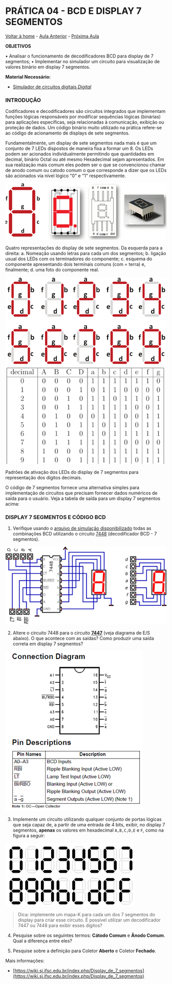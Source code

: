 <script>
  MathJax = {
    tex: {inlineMath: [['$', '$'], ['\\(', '\\)']]}
  };
  </script>
  <script id="MathJax-script" async src="https://cdn.jsdelivr.net/npm/mathjax@3/es5/tex-chtml.js"></script>
  
   <script src="https://cdn.jsdelivr.net/npm/mermaid@8.4.0/dist/mermaid.min.js"></script>
 <script>mermaid.initialize({startOnLoad:true});</script>


# PRÁTICA 04 - BCD E DISPLAY 7 SEGMENTOS

[Voltar à home](../) - [Aula Anterior](./pr03.md) - [Próxima Aula](./pr05.md)

**OBJETIVOS**

• Analisar o funcionamento de decodificadores BCD para display de 7 segmentos;
• Implementar no simulador um circuito para visualização de valores binário em display 7 segmentos.

**Material Necessário:**

- [Simulador de circuitos digitais *Digital*](https://github.com/marcielbp/Digital)

### INTRODUÇÃO

Codificadores e decodificadores são circuitos integrados que implementam funções lógicas responsáveis por modificar sequências lógicas (binárias) para aplicações específicas, seja relacionadas à comunicação, exibição ou proteção de dados. Um código binário muito utilizado na prática refere-se ao código de acionamento de displays de sete segmentos.

Fundamentalmente, um display de sete segmentos nada mais é que um conjunto de 7 LEDs dispostos de maneira fixa a formar um 8. Os LEDs podem ser acionados individualmente permitindo que quantidades em decimal, binário Octal ou até mesmo Hexadecimal sejam apresentados. Em sua realização mais comum eles podem ser o que se convencionou chamar de anodo comum ou catodo comum o que corresponde a dizer que os LEDs são acionados via nı́vel lógico "0" e "1" respectivamente.

![](./pr04/media/image12.png)

Quatro representações do display de sete segmentos. Da esquerda para a direita: 
a. Nomeação usando letras para cada um dos segmentos; 
b. ligação usual dos LEDs com os terminadores do componente; 
c. esquema do componente apresentando dois terminais comuns (com = terra) e, finalmente;
d. uma foto do componente real.

![](./pr04/media/image11.png)
![](./pr04/media/image14.png)

Padrões de ativação dos LEDs do display de 7 segmentos para representação dos dı́gitos decimais.

O código de 7 segmentos fornece uma alternativa simples para implementação de circuitos que precisam fornecer dados numéricos de saı́da para o usuário. Veja a tabela de saída para um display 7 segmentos acima:


### DISPLAY 7 SEGMENTOS E CÓDIGO BCD

1. Verifique usando o [arquivo de simulação disponibilizado](https://raw.githubusercontent.com/marcielbp/Circuits/master/lab/pr04/dig/pr04-1.dig) todas as combinações BCD utilizando o circuito [7448](https://github.com/marcielbp/Circuits/raw/master/lab/pr04/media/74LS48.pdf) (decodificador BCD - 7 segmentos).

![](./pr04/media/pr04.png)

2. Altere o circuito 7448 para o circuito [**7447**](https://github.com/marcielbp/Circuits/raw/master/lab/pr04/media/74LS47.pdf) (veja diagrama de E/S abaixo). O que acontece com as saídas? Como produzir uma saída correta em display 7 segmentos?

![](./pr04/media/aaa.png)

3. Implemente um circuito utilizando qualquer conjunto de portas lógicas que seja capaz de, a partir de uma entrada de 4 bits, exibir, no display 7 segmentos, **apenas** os valores em hexadecimal `A,B,C,D,E` e `F`, como na figura a seguir:

![](./pr04/media/aqZtK.png)

> Dica: implemente um mapa-K para cada um dos 7 segmentos do display para criar esse circuito. É possível utilizar um decodificador 7447 ou 7448 para exibir esses digitos?

4. Pesquise sobre os seguintes termos: **Cátodo Comum** e **Ânodo Comum**. Qual a diferença entre eles?

5. Pesquise sobre a definição para Coletor **Aberto** e Coletor **Fechado**.

Mais informações:
- [https://wiki.sj.ifsc.edu.br/index.php/Display_de_7_segmentos](https://wiki.sj.ifsc.edu.br/index.php/Display_de_7_segmentos)







